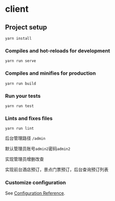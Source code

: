 # client

## Project setup
```
yarn install
```

### Compiles and hot-reloads for development
```
yarn run serve
```

### Compiles and minifies for production
```
yarn run build
```

### Run your tests
```
yarn run test
```

### Lints and fixes files
```
yarn run lint
```

后台管理路径
`/admin`

默认管理员账号`admin2`密码`admin2`

实现管理员增删改查

实现前台酒店预订，景点门票预订，后台查询预订列表

### Customize configuration
See [Configuration Reference](https://cli.vuejs.org/config/).
